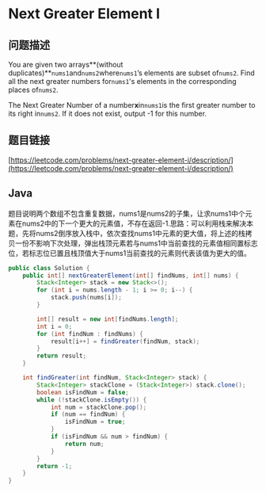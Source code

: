 # Next Greater Element I

## 问题描述

You are given two arrays**\(without duplicates\)**`nums1`and`nums2`where`nums1`’s elements are subset of`nums2`. Find all the next greater numbers for`nums1`'s elements in the corresponding places of`nums2`.

The Next Greater Number of a number**x**in`nums1`is the first greater number to its right in`nums2`. If it does not exist, output -1 for this number.

## 题目链接

[https://leetcode.com/problems/next-greater-element-i/description/](https://leetcode.com/problems/next-greater-element-i/description/)

## Java

题目说明两个数组不包含重复数据，nums1是nums2的子集，让求nums1中个元素在nums2中的下一个更大的元素值，不存在返回-1.思路：可以利用栈来解决本题，先将nums2倒序放入栈中，依次查找nums1中元素的更大值，将上述的栈拷贝一份不影响下次处理，弹出栈顶元素若与nums1中当前查找的元素值相同置标志位，若标志位已置且栈顶值大于nums1当前查找的元素则代表该值为更大的值。

```java
public class Solution {
    public int[] nextGreaterElement(int[] findNums, int[] nums) {
        Stack<Integer> stack = new Stack<>();
        for (int i = nums.length - 1; i >= 0; i--) {
            stack.push(nums[i]);
        }

        int[] result = new int[findNums.length];
        int i = 0;
        for (int findNum : findNums) {
            result[i++] = findGreater(findNum, stack);
        }
        return result;
    }

    int findGreater(int findNum, Stack<Integer> stack) {
        Stack<Integer> stackClone = (Stack<Integer>) stack.clone();
        boolean isFindNum = false;
        while (!stackClone.isEmpty()) {
            int num = stackClone.pop();
            if (num == findNum) {
                isFindNum = true;
            }
            if (isFindNum && num > findNum) {
                return num;
            }
        }
        return -1;
    }
}
```

